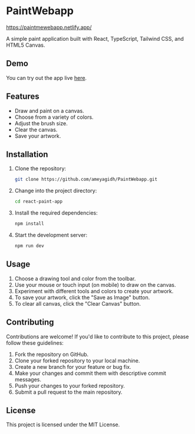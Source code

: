 # PaintWebapp

https://paintmewebapp.netlify.app/

A simple paint application built with React, TypeScript, Tailwind CSS, and HTML5 Canvas.

## Demo

You can try out the app live [here](https://paintmewebapp.netlify.app/).

## Features

- Draw and paint on a canvas.
- Choose from a variety of colors.
- Adjust the brush size.
- Clear the canvas.
- Save your artwork.

## Installation

1. Clone the repository:

   ```bash
   git clone https://github.com/ameyagidh/PaintWebapp.git
   ```
   
2. Change into the project directory:

   ```bash
   cd react-paint-app
   ```
    
3. Install the required dependencies:

   ```bash
   npm install
   ```

4. Start the development server:

   ```bash
   npm run dev
   ```

## Usage

1. Choose a drawing tool and color from the toolbar.
2. Use your mouse or touch input (on mobile) to draw on the canvas.
3. Experiment with different tools and colors to create your artwork.
4. To save your artwork, click the "Save as Image" button.
5. To clear all canvas, click the "Clear Canvas" button.

## Contributing

Contributions are welcome! If you'd like to contribute to this project, please follow these guidelines:

1. Fork the repository on GitHub.
2. Clone your forked repository to your local machine.
3. Create a new branch for your feature or bug fix.
4. Make your changes and commit them with descriptive commit messages.
5. Push your changes to your forked repository.
6. Submit a pull request to the main repository.

## License

This project is licensed under the MIT License.
